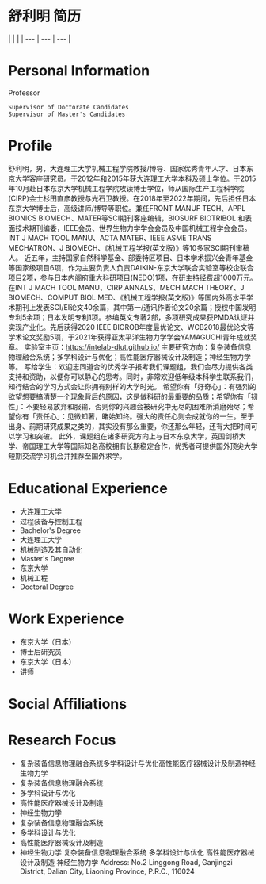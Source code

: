 # 舒利明 简历

|  |  |
| --- | --- | --- |


# Personal Information
Professor  

    Supervisor of Doctorate Candidates  
    Supervisor of Master's Candidates

# Profile
舒利明，男，大连理工大学机械工程学院教授/博导、国家优秀青年人才、日本东京大学客座研究员。于2012年和2015年获大连理工大学本科及硕士学位。于2015年10月赴日本东京大学机械工程学院攻读博士学位，师从国际生产工程科学院(CIRP)会士杉田直彦教授与光石卫教授。在2018年至2022年期间，先后担任日本东京大学博士后，高级讲师/博导等职位。兼任FRONT MANUF TECH、APPL BIONICS BIOMECH、MATER等SCI期刊客座编辑，BIOSURF BIOTRIBOL 和表面技术期刊编委，IEEE会员、世界生物力学学会会员及中国机械工程学会会员。INT J MACH TOOL MANU、ACTA MATER、IEEE ASME TRANS MECHATRON、J BIOMECH、《机械工程学报(英文版)》等10多家SCI期刊审稿人。
近五年，主持国家自然科学基金、部委特区项目、日本学术振兴会青年基金等国家级项目6项，作为主要负责人负责DAIKIN-东京大学联合实验室等校企联合项目2项，参与日本内阁府重大科研项目(NEDO)1项，在研主持经费超1000万元。
在INT J MACH TOOL MANU、CIRP ANNALS、MECH MACH THEORY、J BIOMECH、COMPUT BIOL MED、《机械工程学报(英文版)》等国内外高水平学术期刊上发表SCI/EI论文40余篇，其中第一/通讯作者论文20余篇；授权中国发明专利5余项；日本发明专利1项。参编英文专著2部，多项研究成果获PMDA认证并实现产业化。先后获得2020 IEEE BIOROB年度最优论文、WCB2018最优论文等学术论文奖励5项，于2021年获得亚太平洋生物力学学会YAMAGUCHI青年成就奖章。
实验室主页：https://intelab-dlut.github.io/
主要研究方向：复杂装备信息物理融合系统；多学科设计与优化；高性能医疗器械设计及制造；神经生物力学等。
写给学生：欢迎志同道合的优秀学子报考我们课题组，我们会尽力提供各类支持和资助，以便你可以静心的思考。同时，非常欢迎低年级本科学生联系我们，知行结合的学习方式会让你拥有别样的大学时光。
希望你有「好奇心」：有强烈的欲望想要搞清楚一个现象背后的原因，这是做科研的最重要的品质；希望你有「韧性」：不要轻易放弃和服输，否则你的兴趣会被研究中无尽的困难所消磨殆尽；希望你有「责任心」：见微知著，睹始知终。强大的责任心则会成就你的一生。至于出身、前期研究成果之类的，其实没有那么重要，你还那么年轻，还有大把时间可以学习和突破。
此外，课题组在诸多研究方向上与日本东京大学，英国剑桥大学、帝国理工大学等国际知名高校拥有长期稳定合作，优秀者可提供国外顶尖大学短期交流学习机会并推荐至国外求学。

# Educational Experience
- 大连理工大学
- 过程装备与控制工程
- Bachelor's Degree
- 大连理工大学
- 机械制造及其自动化
- Master's Degree
- 东京大学
- 机械工程
- Doctoral Degree

# Work Experience
- 东京大学（日本）
- 博士后研究员
- 东京大学（日本）
- 讲师

# Social Affiliations

# Research Focus
- 复杂装备信息物理融合系统多学科设计与优化高性能医疗器械设计及制造神经生物力学
- 复杂装备信息物理融合系统
- 多学科设计与优化
- 高性能医疗器械设计及制造
- 神经生物力学
- 复杂装备信息物理融合系统
- 多学科设计与优化
- 高性能医疗器械设计及制造
- 神经生物力学
复杂装备信息物理融合系统
多学科设计与优化
高性能医疗器械设计及制造
神经生物力学
Address: No.2 Linggong Road, Ganjingzi District, Dalian City, Liaoning Province, P.R.C., 116024
